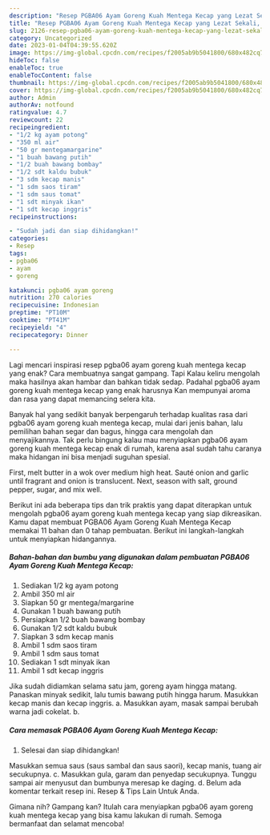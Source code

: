 ```yaml
---
description: "Resep PGBA06 Ayam Goreng Kuah Mentega Kecap yang Lezat Sekali, Buat Buka Puasa Bisa Manjain Lidah"
title: "Resep PGBA06 Ayam Goreng Kuah Mentega Kecap yang Lezat Sekali, Buat Buka Puasa Bisa Manjain Lidah"
slug: 2126-resep-pgba06-ayam-goreng-kuah-mentega-kecap-yang-lezat-sekali-buat-buka-puasa-bisa-manjain-lidah
category: Uncategorized
date: 2023-01-04T04:39:55.620Z
image: https://img-global.cpcdn.com/recipes/f2005ab9b5041800/680x482cq70/pgba06-ayam-goreng-kuah-mentega-kecap-foto-resep-utama.jpg
hideToc: false
enableToc: true
enableTocContent: false
thumbnail: https://img-global.cpcdn.com/recipes/f2005ab9b5041800/680x482cq70/pgba06-ayam-goreng-kuah-mentega-kecap-foto-resep-utama.jpg
cover: https://img-global.cpcdn.com/recipes/f2005ab9b5041800/680x482cq70/pgba06-ayam-goreng-kuah-mentega-kecap-foto-resep-utama.jpg
author: Admin
authorAv: notfound
ratingvalue: 4.7
reviewcount: 22
recipeingredient:
- "1/2 kg ayam potong"
- "350 ml air"
- "50 gr mentegamargarine"
- "1 buah bawang putih"
- "1/2 buah bawang bombay"
- "1/2 sdt kaldu bubuk"
- "3 sdm kecap manis"
- "1 sdm saos tiram"
- "1 sdm saus tomat"
- "1 sdt minyak ikan"
- "1 sdt kecap inggris"
recipeinstructions:

- "Sudah jadi dan siap dihidangkan!"
categories:
- Resep
tags:
- pgba06
- ayam
- goreng

katakunci: pgba06 ayam goreng 
nutrition: 270 calories
recipecuisine: Indonesian
preptime: "PT10M"
cooktime: "PT41M"
recipeyield: "4"
recipecategory: Dinner

---
```



Lagi mencari inspirasi resep pgba06 ayam goreng kuah mentega kecap yang enak? Cara membuatnya sangat gampang. Tapi Kalau keliru mengolah maka hasilnya akan hambar dan bahkan tidak sedap. Padahal pgba06 ayam goreng kuah mentega kecap yang enak harusnya Kan mempunyai aroma dan rasa yang dapat memancing selera kita.


Banyak hal yang sedikit banyak berpengaruh terhadap kualitas rasa dari pgba06 ayam goreng kuah mentega kecap, mulai dari jenis bahan, lalu pemilihan bahan segar dan bagus, hingga cara mengolah dan menyajikannya. Tak perlu bingung kalau mau menyiapkan pgba06 ayam goreng kuah mentega kecap enak di rumah, karena asal sudah tahu caranya maka hidangan ini bisa menjadi suguhan spesial.

First, melt butter in a wok over medium high heat. Sauté onion and garlic until fragrant and onion is translucent. Next, season with salt, ground pepper, sugar, and mix well.


Berikut ini ada beberapa tips dan trik praktis yang dapat diterapkan untuk mengolah pgba06 ayam goreng kuah mentega kecap yang siap dikreasikan. Kamu dapat membuat PGBA06 Ayam Goreng Kuah Mentega Kecap memakai 11 bahan dan 0 tahap pembuatan. Berikut ini langkah-langkah untuk menyiapkan hidangannya.

<!--inarticleads1-->

##### Bahan-bahan dan bumbu yang digunakan dalam pembuatan PGBA06 Ayam Goreng Kuah Mentega Kecap:

1. Sediakan 1/2 kg ayam potong
1. Ambil 350 ml air
1. Siapkan 50 gr mentega/margarine
1. Gunakan 1 buah bawang putih
1. Persiapkan 1/2 buah bawang bombay
1. Gunakan 1/2 sdt kaldu bubuk
1. Siapkan 3 sdm kecap manis
1. Ambil 1 sdm saos tiram
1. Ambil 1 sdm saus tomat
1. Sediakan 1 sdt minyak ikan
1. Ambil 1 sdt kecap inggris


Jika sudah didiamkan selama satu jam, goreng ayam hingga matang. Panaskan minyak sedikit, lalu tumis bawang putih hingga harum. Masukkan kecap manis dan kecap inggris. a. Masukkan ayam, masak sampai berubah warna jadi cokelat. b. 

<!--inarticleads2-->

##### Cara memasak PGBA06 Ayam Goreng Kuah Mentega Kecap:


1. Selesai dan siap dihidangkan!

Masukkan semua saus (saus sambal dan saus saori), kecap manis, tuang air secukupnya. c. Masukkan gula, garam dan penyedap secukupnya. Tunggu sampai air menyusut dan bumbunya meresap ke daging. d. Belum ada komentar terkait resep ini. Resep &amp; Tips Lain Untuk Anda. 

Gimana nih? Gampang kan? Itulah cara menyiapkan pgba06 ayam goreng kuah mentega kecap yang bisa kamu lakukan di rumah. Semoga bermanfaat dan selamat mencoba!
